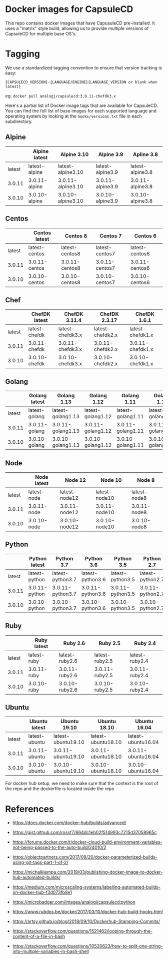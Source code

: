 # Docker images for CapsuleCD

This repo contains docker images that have CapusuleCD pre-installed.
It uses a "matrix" style build, allowing us to provide multiple versions of CapsuleCD for multiple base OS's.


# Tagging

We use a standardized tagging convention to ensure that version tracking is easy:

`{CAPSULECD_VERSION}-{LANGUAGE/ENGINE}{LANGUAGE_VERSION or blank when latest}`

eg. `docker pull analogj/capsulecd:3.0.11-chefdk3.x`


Here's a partial list of Docker image tags that are available for CapsuleCD. You can find the full list of base images for each
supported language and operating system by looking at the `hooks/versions.txt` file in each subdirectory.


## Alpine

| | Alpine latest | Alpine 3.10 | Alpine 3.9 | Apline 3.8 |
| --- | --- | --- | --- | --- |
| latest | latest-alpine | latest-alpine3.10 | latest-alpine3.9 | latest-alpine3.8 |
| 3.0.11 | 3.0.11-alpine | 3.0.11-alpine3.10 | 3.0.11-alpine3.9 | 3.0.11-alpine3.8 |
| 3.0.10 | 3.0.10-alpine | 3.0.10-alpine3.10 | 3.0.10-alpine3.9 | 3.0.10-alpine3.8 |

## Centos

| | Centos latest | Centos 8 | Centos 7 | Centos 6 |
| --- | --- | --- | --- | --- |
| latest | latest-centos | latest-centos8 | latest-centos7 | latest-centos6 |
| 3.0.11 | 3.0.11-centos | 3.0.11-centos8 | 3.0.11-centos7 | 3.0.11-centos6 |
| 3.0.10 | 3.0.10-centos | 3.0.10-centos8 | 3.0.10-centos7 | 3.0.10-centos6 |

## Chef

| | ChefDK latest | ChefDK 3.11.4 | ChefDK 2.3.17 | ChefDK 1.6.1 |
| --- | --- | --- | --- | --- |
| latest | latest-chefdk | latest-chefdk3.x | latest-chefdk2.x | latest-chefdk1.x |
| 3.0.11 | 3.0.11-chefdk | 3.0.11-chefdk3.x | 3.0.11-chefdk2.x | 3.0.11-chefdk1.x |
| 3.0.10 | 3.0.10-chefdk | 3.0.10-chefdk3.x | 3.0.10-chefdk2.x | 3.0.10-chefdk1.x |

## Golang

| | Golang latest | Golang 1.13 | Golang 1.12 | Golang 1.11 | Golang 1.10 |
| --- | --- | --- | --- | --- | --- |
| latest | latest-golang | latest-golang1.13 | latest-golang1.12 | latest-golang1.11 | latest-golang1.10 |
| 3.0.11 | 3.0.11-golang | 3.0.11-golang1.13 | 3.0.11-golang1.12 | 3.0.11-golang1.11 | 3.0.11-golang1.10 |
| 3.0.10 | 3.0.10-golang | 3.0.10-golang1.13 | 3.0.10-golang1.12 | 3.0.10-golang1.11 | 3.0.10-golang1.10 |

## Node

| | Node latest | Node 12 | Node 10 | Node 8 |
| --- | --- | --- | --- | --- |
| latest | latest-node | latest-node12 | latest-node10 | latest-node8 |
| 3.0.11 | 3.0.11-node | 3.0.11-node12 | 3.0.11-node10 | 3.0.11-node8 |
| 3.0.10 | 3.0.10-node | 3.0.10-node12 | 3.0.10-node10 | 3.0.10-node8 |

## Python

| | Python latest | Python 3.7 | Python 3.6 | Python 3.5 | Python 2.7 |
| --- | --- | --- | --- | --- | --- |
| latest | latest-python | latest-python3.7 | latest-python3.6 | latest-python3.5 | latest-python2.7 |
| 3.0.11 | 3.0.11-python | 3.0.11-python3.7 | 3.0.11-python3.6 | 3.0.11-python3.5 | 3.0.11-python2.7 |
| 3.0.10 | 3.0.10-python | 3.0.10-python3.7 | 3.0.10-python3.6 | 3.0.10-python3.5 | 3.0.10-python2.7 |

## Ruby

| | Ruby latest | Ruby 2.6 | Ruby 2.5 | Ruby 2.4 |
| --- | --- | --- | --- | --- |
| latest | latest-ruby | latest-ruby2.6 | latest-ruby2.5 | latest-ruby2.4 |
| 3.0.11 | 3.0.11-ruby | 3.0.11-ruby2.6 | 3.0.11-ruby2.5 | 3.0.11-ruby2.4 |
| 3.0.10 | 3.0.10-ruby | 3.0.10-ruby2.6 | 3.0.10-ruby2.5 | 3.0.10-ruby2.4 |

## Ubuntu

| | Ubuntu latest | Ubuntu 19.10 | Ubuntu 18.10 | Ubuntu 16.04 |
| --- | --- | --- | --- | --- |
| latest | latest-ubuntu | latest-ubuntu19.10 | latest-ubuntu18.10 | latest-ubuntu16.04 |
| 3.0.11 | 3.0.11-ubuntu | 3.0.11-ubuntu19.10 | 3.0.11-ubuntu18.10 | 3.0.11-ubuntu16.04 |
| 3.0.10 | 3.0.10-ubuntu | 3.0.10-ubuntu19.10 | 3.0.10-ubuntu18.10 | 3.0.10-ubuntu16.04 |





For docker hub setup, we need to make sure that the context is the root of the repo
and the dockerfile is located inside the repo


# References
- https://docs.docker.com/docker-hub/builds/advanced/
- https://gist.github.com/rossf7/664dc1eb02f514993c7215d37058965c
- https://forums.docker.com/t/docker-cloud-build-environment-variables-not-being-passed-to-the-auto-build/24010/2
- https://objectpartners.com/2017/09/20/docker-parameterized-builds-using-git-tags-part-1-of-2/
- https://michalklempa.com/2019/03/publishing-docker-image-to-docker-hub-automated-builds/
- https://medium.com/microscaling-systems/labelling-automated-builds-on-docker-hub-f3d073fb8e1
- https://microbadger.com/images/analogj/capsulecd:python
- https://www.rubdos.be/docker/2017/03/10/docker-hub-build-hooks.html
- https://artsy.github.io/blog/2018/09/10/Dockerhub-Stamping-Commits/


- https://stackoverflow.com/questions/1521462/looping-through-the-content-of-a-file-in-bash
- https://stackoverflow.com/questions/10520623/how-to-split-one-string-into-multiple-variables-in-bash-shell

